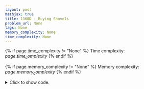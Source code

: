 ```yaml
---
layout: post
mathjax: true
title: 1360D - Buying Shovels
problem_url: None
tags: None
memory_complexity: None
time_complexity: None
---
```




{% if page.time_complexity != "None" %}
Time complexity: ${{ page.time_complexity }}$
{% endif %}

{% if page.memory_complexity != "None" %}
Memory complexity: ${{ page.memory_complexity }}$
{% endif %}

<details>
<summary>
<p style="display:inline">Click to show code.</p>
</summary>
```cpp
{% raw %}
using namespace std;
int solve(int n, int k)
{
    int ans = INT_MAX, d1, d2;
    for (int i = 1, len = (int)sqrt(n); i <= len; ++i)
    {
        if (n % i == 0)
        {
            d1 = i;
            d2 = n / i;
            if (d2 <= k)
                ans = min(ans, d1);
            if (d1 <= k)
                ans = min(ans, d2);
        }
    }
    return ans;
}
int main(void)
{
    int t, n, k;
    cin >> t;
    while (t--)
    {
        cin >> n >> k;
        cout << solve(n, k) << endl;
    }
    return 0;
}

{% endraw %}
```
</details>

